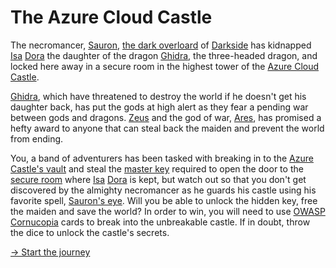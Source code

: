 # The Azure Cloud Castle

The necromancer, [Sauron](https://medium.com/@Reveelium_AI/the-story-of-sauron-one-apt-to-rule-them-all-1f5c39674067), [the dark overloard](https://en.wikipedia.org/wiki/The_Dark_Overlord_(hacker_group)) of [Darkside](https://en.wikipedia.org/wiki/DarkSide_(hacker_group)) has kidnapped [Isa](https://en.wikipedia.org/wiki/Information_security_awareness) [Dora](https://www.eiopa.europa.eu/digital-operational-resilience-act-dora_en) the daughter of the dragon [Ghidra](https://ghidra-sre.org/), the three-headed dragon, and locked here away in a secure room in the highest tower of the [Azure Cloud Castle](https://romikoderbynew.com/2023/09/20/the-cloud-chronicles-caf-landing-zones-and-levels-unveiled/).

[Ghidra](https://ghidra-sre.org/), which have threatened to destroy the world if he doesn't get his daughter back, has put the gods at high alert as they fear a pending war between gods and dragons. [Zeus](https://github.com/DenizParlak/Zeus) and the god of war, [Ares](https://github.com/sweetsoftware/Ares), has promised a hefty award to anyone that can steal back the maiden and prevent the world from ending.

You, a band of adventurers has been tasked with breaking in to the [Azure Castle's vault](https://azure.microsoft.com/en-us/products/key-vault) and steal the [master key](https://learn.microsoft.com/en-us/sql/relational-databases/security/encryption/sql-server-and-database-encryption-keys-database-engine?view=sql-server-ver16#database-master-key) required to open the door to the [secure room](https://www.ssh.com/products/secure-workspace) where [Isa](https://en.wikipedia.org/wiki/Information_security_awareness) [Dora](https://www.eiopa.europa.eu/digital-operational-resilience-act-dora_en) is kept, but watch out so that you don't get discovered by the almighty necromancer as he guards his castle using his favorite spell, [Sauron's eye](https://github.com/vivami/SauronEye). Will you be able to unlock the hidden key, free the maiden and save the world?
In order to win, you will need to use [OWASP Cornucopia](https://owasp.org/www-project-cornucopia/) cards to break into the unbreakable castle. 
If in doubt, throw the dice to unlock the castle's secrets. 


[-> Start the journey](/games/azure-cloud-castle/start)